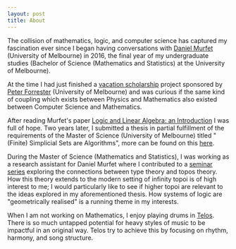 ```yaml
---
layout: post
title: About
---
```


The collision of mathematics, logic, and computer science has captured my fascination ever since I began having conversations with <a href = "http://www.therisingsea.org/">Daniel Murfet</a> (University of Melbourne) in 2016, the final year of my undergraduate studies (Bachelor of Science (Mathematics and Statistics) at the University of Melbourne).

At the time I had just finished a <a href = "https://ms.unimelb.edu.au/engage/vacation-scholarships">vacation scholarship</a> project sponsored by <a href = "https://researchers.ms.unimelb.edu.au/~pjforr@unimelb/">Peter Forrester</a> (University of Melbourne) and was curious if the same kind of coupling which exists between Physics and Mathematics also existed between Computer Science and Mathematics.

After reading Murfet's paper <a href = "https://arxiv.org/abs/1407.2650">Logic and Linear Algebra: an Introduction</a> I was full of hope. Two years later, I submitted a thesis in partial fulfillment of the requirements of the Master of Science (University of Melbourne) titled "(Finite) Simplicial Sets are Algorithms", more can be found on this <a href = "https://williamtroiani.github.io/2019/06/01/Will-Troiani-Finite-Simplicial-Sets.html">here</a>.

During the Master of Science (Mathematics and Statistics), I was working as a research assistant for Daniel Murfet where I contributed to a <a href = "http://www.therisingsea.org/post/seminar-ch/">seminar series</a> exploring the connections between type theory and topos theory. How this theory extends to the modern setting of infinity topoi is of high interest to me; I would particularly like to see if higher topoi are relevant to the ideas explored in my aforementioned thesis. How systems of logic are "geometrically realised" is a running theme in my interests.

When I am not working on Mathematics, I enjoy playing drums in <a href = "https://www.youtube.com/watch?v=43HZqzlBEGQ">Telos</a>. There is so much untapped potential for heavy styles of music to be impactful in an original way. Telos try to achieve this by focusing on rhythm, harmony, and song structure.
